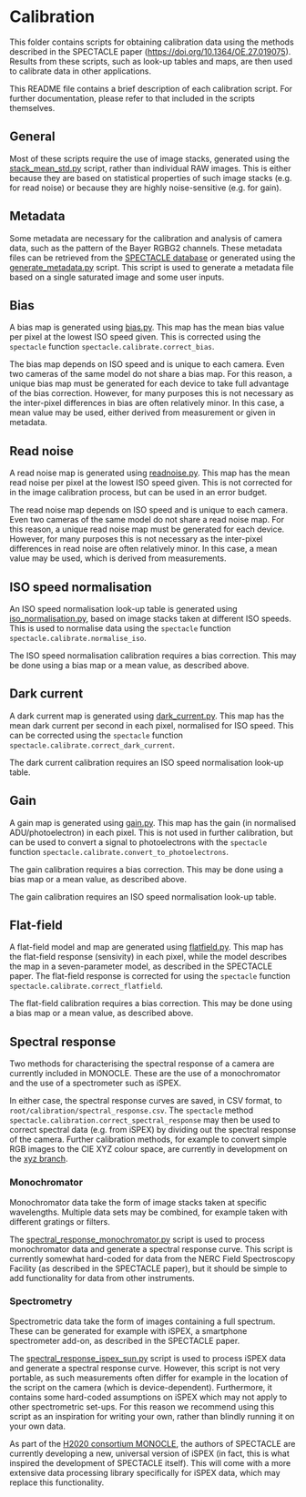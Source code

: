 # Calibration

This folder contains scripts for obtaining calibration data using the methods described in the SPECTACLE paper (https://doi.org/10.1364/OE.27.019075). Results from these scripts, such as look-up tables and maps, are then used to calibrate data in other applications.

This README file contains a brief description of each calibration script. For further documentation, please refer to that included in the scripts themselves.

## General

Most of these scripts require the use of image stacks, generated using the [stack_mean_std.py](../tools/stack_mean_std.py) script, rather than individual RAW images. This is either because they are based on statistical properties of such image stacks (e.g. for read noise) or because they are highly noise-sensitive (e.g. for gain).

## Metadata

Some metadata are necessary for the calibration and analysis of camera data, such as the pattern of the Bayer RGBG2 channels. These metadata files can be retrieved from the [SPECTACLE database](http://spectacle.ddq.nl/) or generated using the [generate_metadata.py](generate_metadata.py) script. This script is used to generate a metadata file based on a single saturated image and some user inputs.

## Bias

A bias map is generated using [bias.py](bias.py). This map has the mean bias value per pixel at the lowest ISO speed given. This is corrected using the `spectacle` function `spectacle.calibrate.correct_bias`.

The bias map depends on ISO speed and is unique to each camera. Even two cameras of the same model do not share a bias map. For this reason, a unique bias map must be generated for each device to take full advantage of the bias correction. However, for many purposes this is not necessary as the inter-pixel differences in bias are often relatively minor. In this case, a mean value may be used, either derived from measurement or given in metadata.

## Read noise

A read noise map is generated using [readnoise.py](readnoise.py). This map has the mean read noise per pixel at the lowest ISO speed given. This is not corrected for in the image calibration process, but can be used in an error budget.

The read noise map depends on ISO speed and is unique to each camera. Even two cameras of the same model do not share a read noise map. For this reason, a unique read noise map must be generated for each device. However, for many purposes this is not necessary as the inter-pixel differences in read noise are often relatively minor. In this case, a mean value may be used, which is derived from measurements.

## ISO speed normalisation

An ISO speed normalisation look-up table is generated using [iso_normalisation.py](iso_normalisation.py), based on image stacks taken at different ISO speeds. This is used to normalise data using the `spectacle` function `spectacle.calibrate.normalise_iso`.

The ISO speed normalisation calibration requires a bias correction. This may be done using a bias map or a mean value, as described above.

## Dark current

A dark current map is generated using [dark_current.py](dark_current.py). This map has the mean dark current per second in each pixel, normalised for ISO speed. This can be corrected using the `spectacle` function `spectacle.calibrate.correct_dark_current`.

The dark current calibration requires an ISO speed normalisation look-up table.

## Gain

A gain map is generated using [gain.py](gain.py). This map has the gain (in normalised ADU/photoelectron) in each pixel. This is not used in further calibration, but can be used to convert a signal to photoelectrons with the `spectacle` function `spectacle.calibrate.convert_to_photoelectrons`.

The gain calibration requires a bias correction. This may be done using a bias map or a mean value, as described above.

The gain calibration requires an ISO speed normalisation look-up table.

## Flat-field

A flat-field model and map are generated using [flatfield.py](flatfield.py). This map has the flat-field response (sensivity) in each pixel, while the model describes the map in a seven-parameter model, as described in the SPECTACLE paper. The flat-field response is corrected for using the `spectacle` function `spectacle.calibrate.correct_flatfield`.

The flat-field calibration requires a bias correction. This may be done using a bias map or a mean value, as described above.

## Spectral response

Two methods for characterising the spectral response of a camera are currently included in MONOCLE. These are the use of a monochromator and the use of a spectrometer such as iSPEX.

In either case, the spectral response curves are saved, in CSV format, to `root/calibration/spectral_response.csv`. The `spectacle` method `spectacle.calibration.correct_spectral_response` may then be used to correct spectral data (e.g. from iSPEX) by dividing out the spectral response of the camera. Further calibration methods, for example to convert simple RGB images to the CIE XYZ colour space, are currently in development on the [xyz branch](https://github.com/monocle-h2020/camera_calibration/tree/xyz).

### Monochromator

Monochromator data take the form of image stacks taken at specific wavelengths. Multiple data sets may be combined, for example taken with different gratings or filters.

The [spectral_response_monochromator.py](spectral_response_monochromator.py) script is used to process monochromator data and generate a spectral response curve. This script is currently somewhat hard-coded for data from the NERC Field Spectroscopy Facility (as described in the SPECTACLE paper), but it should be simple to add functionality for data from other instruments.

### Spectrometry

Spectrometric data take the form of images containing a full spectrum. These can be generated for example with iSPEX, a smartphone spectrometer add-on, as described in the SPECTACLE paper.

The [spectral_response_ispex_sun.py](spectral_response_ispex_sun.py) script is used to process iSPEX data and generate a spectral response curve. However, this script is not very portable, as such measurements often differ for example in the location of the script on the camera (which is device-dependent). Furthermore, it contains some hard-coded assumptions on iSPEX which may not apply to other spectrometric set-ups. For this reason we recommend using this script as an inspiration for writing your own, rather than blindly running it on your own data.

As part of the [H2020 consortium MONOCLE](https://monocle-h2020.eu/Home), the authors of SPECTACLE are currently developing a new, universal version of iSPEX (in fact, this is what inspired the development of SPECTACLE itself). This will come with a more extensive data processing library specifically for iSPEX data, which may replace this functionality.
